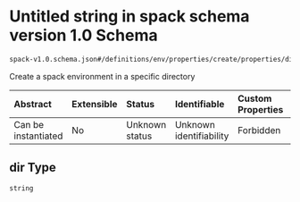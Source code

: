 # Untitled string in spack schema version 1.0 Schema

```txt
spack-v1.0.schema.json#/definitions/env/properties/create/properties/dir
```

Create a spack environment in a specific directory

| Abstract            | Extensible | Status         | Identifiable            | Custom Properties | Additional Properties | Access Restrictions | Defined In                                                                      |
| :------------------ | :--------- | :------------- | :---------------------- | :---------------- | :-------------------- | :------------------ | :------------------------------------------------------------------------------ |
| Can be instantiated | No         | Unknown status | Unknown identifiability | Forbidden         | Allowed               | none                | [spack-v1.0.schema.json*](../out/spack-v1.0.schema.json "open original schema") |

## dir Type

`string`
